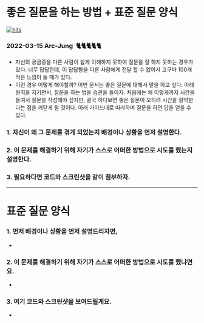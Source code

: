 # 좋은 질문을 하는 방법 + 표준 질문 양식 

[![hits](https://hits.seeyoufarm.com/api/count/incr/badge.svg?url=https%3A%2F%2Fgithub.com%2FArc-Jung&count_bg=%2379C83D&title_bg=%23555555&icon=&icon_color=%23E7E7E7&title=hits&edge_flat=false)](https://hits.seeyoufarm.com)

### 2022-03-15 Arc-Jung  🐈‍🐈‍🐈‍🐈‍🐈

- 자신의 궁금증을 다른 사람이 쉽게 이해하지 못하여 질문을 잘 하지 못하는 경우가 있다. 너무 답답한데, 이 답답함을 다른 사람에게 전달 할 수 없어서 고구마 100개 먹은 느낌이 들 때가 있다.
- 이런 경우 어떻게 해야할까? 이번 문서는 좋은 질문에 대해서 말을 하고 싶다. 아래 원칙을 지키면서, 질문을 하는 법을 습관을 들이자. 처음에는 왜 이렇게까지 시간을 들여서 질문을  작성해야 싶지만, 결국 하다보면 좋은 질문이 오히려 시간을 절약한다는 점을 깨닫게 될 것이다. 아래 가이드대로 따라하며 질문을 하면 답을 얻을 수 있다.

### 1. 자신이 왜 그 문제를 겪게 되었는지 배경이나 상황을 먼저 설명한다.

### 2. 이 문제를 해결하기 위해 자기가 스스로 어떠한 방법으로 시도를 했는지 설명한다.

### 3. 필요하다면 코드와 스크린샷을 같이 첨부하자.

---

# 표준 질문 양식

### 1. 먼저 배경이나 상황을 먼저 설명드리자면,

- 

### 2. 이 문제를 해결하기 위해 자기가 스스로 어떠한 방법으로 시도를 했냐면요.

- 

### 3. 여기 코드와 스크린샷을 보여드릴게요.

- 
